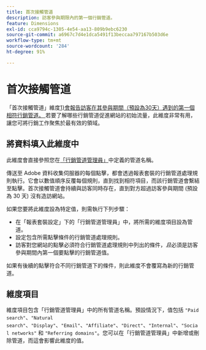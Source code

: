 ```yaml
---
title: 首次接觸管道
description: 訪客參與期限內的第一個行銷管道。
feature: Dimensions
exl-id: cca9794c-1305-4e54-aa13-809b9ebc6230
source-git-commit: a6967c7d4e1dca5491f13beccaa797167b503d6e
workflow-type: tm+mt
source-wordcount: '284'
ht-degree: 91%

---
```


# 首次接觸管道

「首次接觸管道」維度[1}會報告訪客在其參與期間（預設為30天）遇到的第一個相符行銷管道。 ](overview.md)若要了解哪些行銷管道促進網站的初始流量，此維度非常有用，讓您可將行銷工作聚焦於最有效的領域。

## 將資料填入此維度中

此維度會直接參照您在[「行銷管道管理員」](/help/admin/tools/manage-rs/edit-settings/marketing-channels/c-channels.md)中定義的管道名稱。

傳送至 Adobe 資料收集伺服器的每個點擊，都會透過報表套裝的行銷管道處理規則執行。它會以數值順序反覆每個規則，直到找到相符項目，而該行銷管道會繫結至點擊。首次接觸管道會持續與訪客同時存在，直到對方超過訪客參與期間 (預設為 30 天) 沒有造訪網站。

如果您要將此維度設為特定值，則需執行下列步驟：

* 在「報表套裝設定」下的「行銷管道管理員」中，將所需的維度項目設為管道。
* 設定包含所需點擊條件的行銷管道處理規則。
* 訪客對您網站的點擊必須符合行銷管道處理規則中列出的條件，_且_&#x200B;必須是訪客參與期間內第一個要點擊的行銷管道值。

如果有後續的點擊符合不同行銷管道下的條件，則此維度不會覆寫為新的行銷管道。

## 維度項目

維度項目包含「行銷管道管理員」中的所有管道名稱。預設情況下，值包括 `"Paid search"`、`"Natural search"`、`"Display"`、`"Email"`、`"Affiliate"`、`"Direct"`、`"Internal"`、`"Social networks"` 和 `"Referring domains"`。您可以在「行銷管道管理員」中新增或刪除管道，而這會影響此維度的值。
